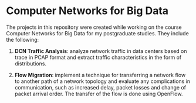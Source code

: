 # Computer Networks for Big Data

The projects in this repository were created while working on the course Computer Networks for Big Data for my postgraduate studies. They include the following:

1. **DCN Traffic Analysis**: analyze network traffic in data centers based on trace in PCAP format and extract traffic characteristics in the form of distributions.

2. **Flow Migration**: implement a technique for transferring a network flow to another path of a network topology and evaluate any complications in communication, such as increased delay, packet losses and change of packet arrival order. The transfer of the flow is done using OpenFlow.
